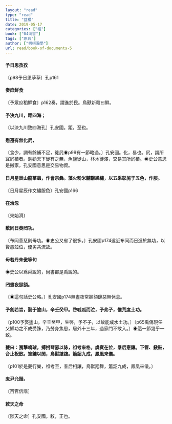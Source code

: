 ```yaml
---
layout: "read"
type: "read"
title: "益稷"
date: 2019-05-17
categories: ["經"]
book: ["04尙書"]
tags: ["原典"]
author: ["柯棋瀚學"]
url: read/book-of-documents-5
---
```


#### 予日思孜孜

〔p98予日思孶孶〕孔p161

#### 奏庶鮮食

〔予眾庶稻鮮食〕p162奏，謂進於民。鳥獸新殺曰鮮。

#### 予決九川，距四海；

〔以決九川致四海孔〕孔安國。距，至也。

#### 懋遷有無化凥，

〔食少，調有餘補不足，徙凥◉p99有一節略過。〕孔安國。化，易也。凥，謂所冝凥積者。勉勸天下徙有之無，魚鹽徙山，林木徙澤，交易其所凥積。◉史公意思是搬家，孔安國意思是交易物資。

#### 日月星辰山龍蕐蟲，作會宗彝。藻火粉米黼黻絺繡，以五采彰施于五色，作服。

〔日月星辰作文繡服色〕孔安國p166

#### 在治忽

〔來始滑〕

#### 敷同日奏罔功。

〔布同善惡則毋功。◉史公又省了很多。〕孔安國p174遠近布同而日進於無功，以賢愚竝位，優劣共流故。

#### 毋若丹朱傲等句

◉史公以爲舜說的，尙書都是禹說的。

#### 罔晝夜頟頟。

〔◉這句話史公略。〕孔安國p174無晝夜常頟頟肆惡無休息。

#### 予創若旹，娶于塗山，辛壬癸甲。啓呱呱而泣，予弗子，惟荒度土功。

〔p100予娶塗山，辛壬癸甲，生啓，予不子，以故能成水土功。〕〔p65禹傷現任父鯀功之不成受誅，乃勞身焦思，居外十三年，過家門不敢入。〕◉這一節幾乎一致。

#### 夔曰：戛擊鳴球，搏拊琴瑟以詠，祖考來格。虞賓在位，羣后𢛳讓。下管、鼗鼓，合止柷敔。笙鏞以閒，鳥獸蹌蹌。簫韶九成，鳳凰來儀。

〔p101於是夔行樂，祖考至，羣后相讓，鳥獸翔舞，簫韶九成，鳳凰來儀。〕

#### 庶尹允諧。

〔百官信諧〕

#### 敕天之命

〔陟天之命〕孔安國。敕，正也。
